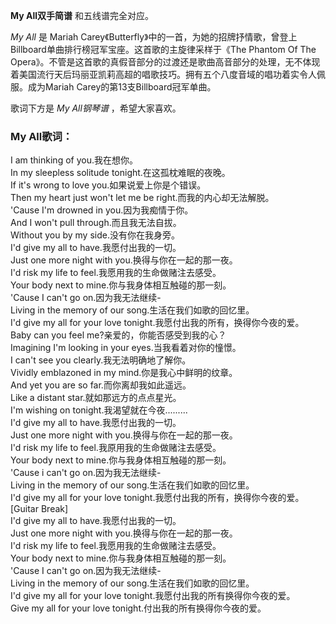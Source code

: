 

**My All双手简谱** 和五线谱完全对应。

_My All_ 是 Mariah
Carey《Butterfly》中的一首，为她的招牌抒情歌，曾登上Billboard单曲排行榜冠军宝座。这首歌的主旋律采样于《The Phantom Of
The
Opera》。不管是这首歌的真假音部分的过渡还是歌曲高音部分的处理，无不体现着美国流行天后玛丽亚凯莉高超的唱歌技巧。拥有五个八度音域的唱功着实令人佩服。成为Mariah
Carey的第13支Billboard冠军单曲。

歌词下方是 _My All钢琴谱_ ，希望大家喜欢。

### My All歌词：

I am thinking of you.我在想你。  
In my sleepless solitude tonight.在这孤枕难眠的夜晚。  
If it's wrong to love you.如果说爱上你是个错误。  
Then my heart just won't let me be right.而我的内心却无法解脱。  
'Cause I'm drowned in you.因为我痴情于你。  
And I won't pull through.而且我无法自拔。  
Without you by my side.没有你在我身旁。  
I'd give my all to have.我愿付出我的一切。  
Just one more night with you.换得与你在一起的那一夜。  
I'd risk my life to feel.我愿用我的生命做赌注去感受。  
Your body next to mine.你与我身体相互触碰的那一刻。  
'Cause I can't go on.因为我无法继续-  
Living in the memory of our song.生活在我们如歌的回忆里。  
I'd give my all for your love tonight.我愿付出我的所有，换得你今夜的爱。  
Baby can you feel me?亲爱的，你能否感受到我的心？  
Imagining I'm looking in your eyes.当我看着对你的憧憬。  
I can't see you clearly.我无法明确地了解你。  
Vividly emblazoned in my mind.你是我心中鲜明的纹章。  
And yet you are so far.而你离却我如此遥远。  
Like a distant star.就如那远方的点点星光。  
I'm wishing on tonight.我渴望就在今夜.........  
I'd give my all to have.我愿付出我的一切。  
Just one more night with you.换得与你在一起的那一夜。  
I'd risk my life to feel.我原用我的生命做赌注去感受。  
Your body next to mine.你与我身体相互触碰的那一刻。  
'Cause i can't go on.因为我无法继续-  
Living in the memory of our song.生活在我们如歌的回忆里。  
I'd give my all for your love tonight.我愿付出我的所有，换得你今夜的爱。  
[Guitar Break]  
I'd give my all to have.我愿付出我的一切。  
Just one more night with you.换得与你在一起的那一夜。  
I'd risk my life to feel.我愿用我的生命做赌注去感受。  
Your body next to mine.你与我身体相互触碰的那一刻。  
'Cause I can't go on.因为我无法继续-  
Living in the memory of our song.生活在我们如歌的回忆里。  
I'd give my all for your love tonight.我愿付出我的所有换得你今夜的爱。  
Give my all for your love tonight.付出我的所有换得你今夜的爱。

